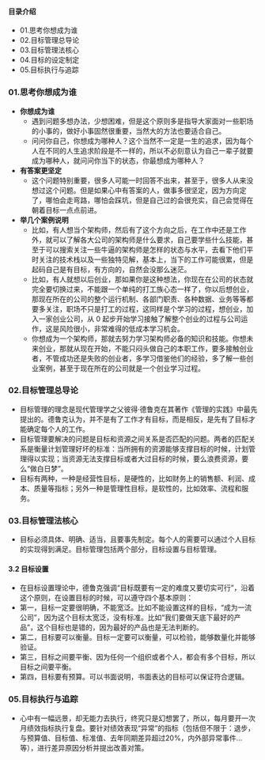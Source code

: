 #### 目录介绍
- 01.思考你想成为谁
- 02.目标管理总导论
- 03.目标管理法核心
- 04.目标的设定制定
- 05.目标执行与追踪




### 01.思考你想成为谁
- **你想成为谁**
    - 遇到问题多想办法，少想困难，但是这个原则多是指导大家面对一些职场的小事的，做好小事固然很重要，当然大的方法也要适合自己。
    - 问问你自己，你想成为哪种人？这个当然不一定是一生的追求，因为每个人在不同的人生追求阶段是不一样的，所以不必刻意认为自己一辈子就要成为哪种人，就问问你当下的状态，你最想成为哪种人？
- **有答案更坚定**
    - 这个问题特别重要，很多人可能一时回答不出来，甚至于，很多人从来没想过这个问题。但是如果心中有答案的人，做事多很坚定，因为方向定了，哪怕会走弯路，哪怕会踩坑，但是自己过的会很充实，自己会觉得在朝着目标一点点前进。
- **举几个案例说明**
    - 比如，有人想当个架构师，然后有了这个方向之后，在工作中还是工作外，就可以了解各大公司的架构师是什么要求，自己要学些什么技能，甚至于可以搜索关注一些牛逼的架构师是怎样的状态与水平，去看下他们平时关注的技术栈以及一些独特见解，基本上，当下的工作可能很累，但是起码自己是有目标，有方向的，自然会没那么迷茫。
    - 比如，有人就想以后创业，那如果你是这种想法，你现在在公司的状态就完全要切换过来，不能跟一个单纯的打工族心态一样了，你以后想创业，那现在所在的公司的整个运行机制、各部门职责、各种数据、业务等等都要多关注，职场不只是打工的过程，这同样是个学习的过程，想创业，加入一家创业公司，从 0 起步开始学习接触了解整个创业的过程与公司运作，这是风险很小，非常难得的低成本学习机会。
    - 你想成为一个架构师，那就去努力学习架构师必备的知识和技能。你想未来创业，那就从现在开始，不能只闷头做自己的本职工作，要多接触创业者，不管成功还是失败的创业者，多学习借鉴他们的经验，多了解一些创业案例，甚至于现在所在的公司就是一个创业学习过程。


### 02.目标管理总导论
- 目标管理的理念是现代管理学之父彼得·德鲁克在其著作《管理的实践》中最先提出的。德鲁克认为，并不是有了工作才有目标，而是相反，是先有了目标才能确定每个人的工作。
- 目标管理要解决的问题是目标和资源之间关系是否匹配的问题。两者的匹配关系是衡量计划管理好坏的标准：当所拥有的资源能够支撑目标的时候，计划管理得以实现；当资源无法支撑目标或者大过目标的时候，要么浪费资源，要么“做白日梦”。
- 目标有两种，一种是经营性目标，是硬性的，比如财务上的销售额、利润、成本、质量等指标；另外一种是管理性目标，是软性的，比如效率、流程和服务。


### 03.目标管理法核心
- 目标必须具体、明确、适当，且要事先制定。每个人的需要可以通过个人目标的实现得到满足。目标管理包括两个部分，目标设置与目标管理。

#### 3.2 目标设置
- 在目标设置理论中，德鲁克强调“目标既要有一定的难度又要切实可行”，沿着这个原则，在设置目标的时候，可以遵守四个基本原则：
- 第一，目标一定要很明确，不能宽泛。比如不能设置这样的目标，“成为一流公司”，因为这个目标太宽泛，没有标准。比如“我们要做天底下最好的产品”，这个目标也是错的，因为最好的产品也是无法判断的。
- 第二，目标要可以衡量。目标一定要可以衡量，可以检验，能够数量化并能够验证。
- 第三，目标之间要平衡、因为任何一个组织或者个人，都会有多个目标，所以目标之间要平衡。
- 第四，目标要有预算。可以书面说明，书面表达的目标可以保证符合逻辑。






### 05.目标执行与追踪
- 心中有一幅远景，却无能力去执行，终究只是幻想罢了，所以，每月要开一次月绩效指标执行复盘。要针对绩效表现“异常”的指标（包括但不限于：退步，与预算值、目标值、标准值、去年同期差异超过20%，内外部异常事件…等），进行差异原因分析并提出改善对策。










